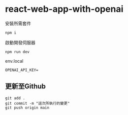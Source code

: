 # react-web-app-with-openai

安裝所需套件
```
npm i
```

啟動開發伺服器
```
npm run dev
```

env.local
```
OPENAI_API_KEY=
```

## 更新至Github
```
git add .
git commit -m "這次所執行的變更"
git push origin main
```